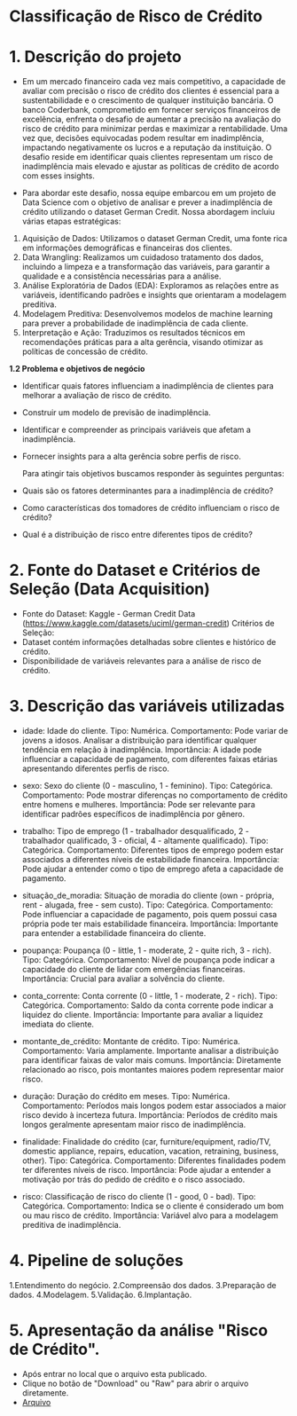 # Classificação de Risco de Crédito

# 1. Descrição do projeto
- Em um mercado financeiro cada vez mais competitivo, a capacidade de avaliar com precisão o risco de crédito dos clientes é essencial para a sustentabilidade e o crescimento de qualquer instituição bancária. O banco Coderbank, comprometido em fornecer serviços financeiros de excelência, enfrenta o desafio de aumentar a precisão na avaliação do risco de crédito para minimizar perdas e maximizar a rentabilidade. Uma vez que, decisões equivocadas podem resultar em inadimplência, impactando negativamente os lucros e a reputação da instituição. O desafio reside em identificar quais clientes representam um risco de inadimplência mais elevado e ajustar as políticas de crédito de acordo com esses insights.

- Para abordar este desafio, nossa equipe embarcou em um projeto de Data Science com o objetivo de analisar e prever a inadimplência de crédito utilizando o dataset German Credit. Nossa abordagem incluiu várias etapas estratégicas:

1. Aquisição de Dados: Utilizamos o dataset German Credit, uma fonte rica em informações demográficas e financeiras dos clientes.
2. Data Wrangling: Realizamos um cuidadoso tratamento dos dados, incluindo a limpeza e a transformação das variáveis, para garantir a qualidade e a consistência necessárias para a análise.
3. Análise Exploratória de Dados (EDA): Exploramos as relações entre as variáveis, identificando padrões e insights que orientaram a modelagem preditiva.
4. Modelagem Preditiva: Desenvolvemos modelos de machine learning para prever a probabilidade de inadimplência de cada cliente.
5. Interpretação e Ação: Traduzimos os resultados técnicos em recomendações práticas para a alta gerência, visando otimizar as políticas de concessão de crédito.
   
**1.2 Problema e objetivos de negócio**
- Identificar quais fatores influenciam a inadimplência de clientes para melhorar a avaliação de risco de crédito.
- Construir um modelo de previsão de inadimplência.
- Identificar e compreender as principais variáveis que afetam a inadimplência.
- Fornecer insights para a alta gerência sobre perfis de risco.
  
  Para atingir tais objetivos buscamos responder às seguintes perguntas:
- Quais são os fatores determinantes para a inadimplência de crédito?
- Como características dos tomadores de crédito influenciam o risco de crédito?
- Qual é a distribuição de risco entre diferentes tipos de crédito?

# 2. Fonte do Dataset e Critérios de Seleção (Data Acquisition)
- Fonte do Dataset: Kaggle - German Credit Data (https://www.kaggle.com/datasets/uciml/german-credit)
Critérios de Seleção:
- Dataset contém informações detalhadas sobre clientes e histórico de crédito.
- Disponibilidade de variáveis relevantes para a análise de risco de crédito.

# 3. Descrição das variáveis utilizadas
   - idade: Idade do cliente.
     Tipo: Numérica.
     Comportamento: Pode variar de jovens a idosos. Analisar a distribuição para identificar qualquer tendência em relação à inadimplência.
     Importância: A idade pode influenciar a capacidade de pagamento, com diferentes faixas etárias apresentando diferentes perfis de risco.

   - sexo: Sexo do cliente (0 - masculino, 1 - feminino).
     Tipo: Categórica.
     Comportamento: Pode mostrar diferenças no comportamento de crédito entre homens e mulheres.
     Importância: Pode ser relevante para identificar padrões específicos de inadimplência por gênero.

   - trabalho: Tipo de emprego (1 - trabalhador desqualificado, 2 - trabalhador qualificado, 3 - oficial, 4 - altamente qualificado).
     Tipo: Categórica.
     Comportamento: Diferentes tipos de emprego podem estar associados a diferentes níveis de estabilidade financeira.
     Importância: Pode ajudar a entender como o tipo de emprego afeta a capacidade de pagamento.

   - situação_de_moradia: Situação de moradia do cliente (own - própria, rent - alugada, free - sem custo).
     Tipo: Categórica.
     Comportamento: Pode influenciar a capacidade de pagamento, pois quem possui casa própria pode ter mais estabilidade financeira.
     Importância: Importante para entender a estabilidade financeira do cliente.
     
   - poupança: Poupança (0 - little, 1 - moderate, 2 - quite rich, 3 - rich).
     Tipo: Categórica.
     Comportamento: Nível de poupança pode indicar a capacidade do cliente de lidar com emergências financeiras.
     Importância: Crucial para avaliar a solvência do cliente.

   - conta_corrente: Conta corrente (0 - little, 1 - moderate, 2 - rich).
     Tipo: Categórica.
     Comportamento: Saldo da conta corrente pode indicar a liquidez do cliente.
     Importância: Importante para avaliar a liquidez imediata do cliente.

   - montante_de_crédito: Montante de crédito.
     Tipo: Numérica.
     Comportamento: Varia amplamente. Importante analisar a distribuição para identificar faixas de valor mais comuns.
     Importância: Diretamente relacionado ao risco, pois montantes maiores podem representar maior risco.
   
   - duração: Duração do crédito em meses.
     Tipo: Numérica.
     Comportamento: Períodos mais longos podem estar associados a maior risco devido à incerteza futura.
     Importância: Períodos de crédito mais longos geralmente apresentam maior risco de inadimplência.

   - finalidade: Finalidade do crédito (car, furniture/equipment, radio/TV, domestic appliance, repairs, education, vacation, retraining, business, other).
     Tipo: Categórica.
     Comportamento: Diferentes finalidades podem ter diferentes níveis de risco.
     Importância: Pode ajudar a entender a motivação por trás do pedido de crédito e o risco associado.

   - risco: Classificação de risco do cliente (1 - good, 0 - bad).
     Tipo: Categórica.
     Comportamento: Indica se o cliente é considerado um bom ou mau risco de crédito.
     Importância: Variável alvo para a modelagem preditiva de inadimplência.
  
# 4. Pipeline de soluções
1.Entendimento do negócio.
2.Compreensão dos dados.
3.Preparação de dados.
4.Modelagem.
5.Validação.
6.Implantação.

# 5. Apresentação da análise "Risco de Crédito".
- Após entrar no local que o arquivo esta publicado.
- Clique no botão de "Download" ou "Raw" para abrir o arquivo diretamente.
- [Arquivo](https://github.com/Andressaach/Risco-de-Credito/blob/main/Apresenta%C3%A7%C3%A3o.ppt)
